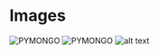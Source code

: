 # Images
<img
  src="/home/user/Desktop/images/Images/img/PydnsInstall.png"
  title="PYMONGO"
  style="display: inline-block; margin: 0 auto; max-width: 300px">
<img
  src="/Images/img/PymongoInstall.png"
  title="PYMONGO"
  style="display: inline-block; margin: 0 auto; max-width: 300px">
![alt text](https://github.com/[Farzana-BL]/[Images]/img/blob/[img]/PymongoInstall.png?raw=true)
